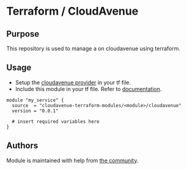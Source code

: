 # Terraform / CloudAvenue

## Purpose

This repository is used to manage a <service> on cloudavenue using terraform.

## Usage

- Setup the [cloudavenue provider](https://registry.terraform.io/providers/orange-cloudavenue/cloudavenue/latest/docs#url) in your tf file.
- Include this module in your tf file. Refer to [documentation](https://www.terraform.io/docs/modules/sources.html#generic-git-repository).

```hcl
module "my_service" {
  source  = "cloudavenue-terraform-modules/<module>/cloudavenue"
  version = "0.0.1"

  # insert required variables here
}
```

<!-- BEGIN_TF_DOCS -->
<!-- END_TF_DOCS -->

## Authors

Module is maintained with help from [the community](https://github.com/orange-cloudavenue/module-template/graphs/contributors).
